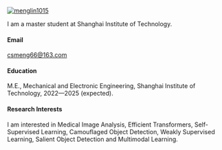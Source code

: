 

[![menglin1015](https://img.shields.io/badge/menglin1015-github-blue?logo=github)](https://github.com/menglin1015)

I am a master student at Shanghai Institute of Technology.

#### Email
csmeng66@163.com

#### Education
M.E., Mechanical and Electronic Engineering, Shanghai Institute of Technology, 2022—2025 (expected).

#### Research Interests
I am interested in Medical Image Analysis, Efficient Transformers, Self-Supervised Learning, Camouflaged Object Detection, Weakly Supervised Learning, Salient Object Detection and Multimodal Learning.

